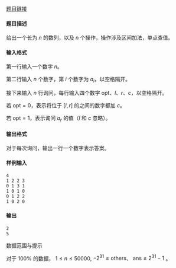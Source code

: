[题目链接](https://loj.ac/p/6277) 

#### 题目描述

给出一个长为 $n$ 的数列，以及 $n$ 个操作，操作涉及区间加法，单点查值。

#### 输入格式

第一行输入一个数字 $n$。

第二行输入 $n$ 个数字，第 $i$ 个数字为 $a_i$，以空格隔开。

接下来输入 $n$ 行询问，每行输入四个数字 $\mathrm{opt}$、$l$、$r$、$c$，以空格隔开。

若 $\mathrm{opt} = 0$，表示将位于 $[l, r]$ 的之间的数字都加 $c$。

若 $\mathrm{opt} = 1$，表示询问 $a_r$ 的值（$l$ 和 $c$ 忽略）。

#### 输出格式

对于每次询问，输出一行一个数字表示答案。

#### 样例输入

```
4
1 2 2 3
0 1 3 1
1 0 1 0
0 1 2 2
1 0 2 0

```

#### 输出

```
2
5

```

数据范围与提示

对于 $100\%$ 的数据， $1 \leq n \leq 50000$, $-2^{31} \leq \mathrm{others}$、 $\mathrm{ans} \leq 2^{31}-1$ 。



